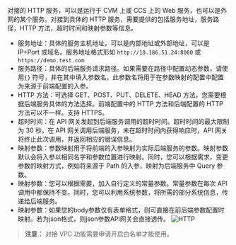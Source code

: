 对接的 HTTP 服务，可以是运行于 CVM 上或 CCS 上的 Web 服务，也可以是外网的某个服务。对接到具体的 HTTP 服务，需要提供的包括服务地址，服务路径，HTTP 方法，超时时间和映射参数等信息。

* 服务地址：具体的服务主机地址，可以是内部地址或外部地址，可以是 IP+Port 或域名。服务地址格式形如 `http://10.186.51.24:8080` 或 `https://demo.test.com`
* 服务路径：具体的后端服务请求路径。如果需要在路径中配置动态参数，请使用`{}` 符号，并在其中填入参数名，此参数名将用于在参数映射的配置中配置为来源于前端配置的入参。
* HTTP 方法：可选择 GET、POST、PUT、DELETE、HEAD 方法，您需要根据后端服务具体的方法选择。前端配置中的 HTTP 方法和后端配置的 HTTP 方法可以不一样。支持 HTTPS。
* 超时时间：在 API 网关发起到后端服务调用的超时时间。超时时间的最大限制为 30 秒。在 API 网关调用后端服务，未在超时时间内获得响应时，API 网关将终止此次调用，并返回相应的错误信息。
* 映射参数：参数映射用于将前端的入参映射为实际后端服务的参数。映射参数默认会将入参以相同名字和参数位置进行映射。同时，您可以根据需求，变更参数的映射方式，例如将来源于 Path 的入参，映射为后端服务中 Query 参数。
* 映射参数：您可以根据需要，加入自行定义的常量参数。常量参数在每次 API 调用中都保持不变。同时，您可以利用系统参数，将所需的部分系统信息，传递给后端服务。
* 映射参数：如果您的body参数仅有表单格式，则可直接在前后端参数配置时映射。若为json格式，则json参数API网关会直接透传。
![HTTP](https://main.qcloudimg.com/raw/b93201d1c5a20579cf34ae86c586533e.png)
>**注意：**
>对接 VPC 功能需要申请开启白名单才能使用。
